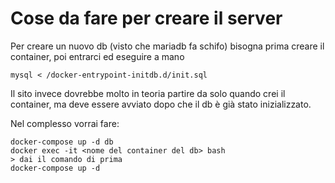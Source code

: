 # Cose da fare per creare il server

Per creare un nuovo db (visto che mariadb fa schifo) bisogna prima creare il container, poi entrarci
ed eseguire a mano
```
mysql < /docker-entrypoint-initdb.d/init.sql
```

Il sito invece dovrebbe molto in teoria partire da solo quando crei il container, ma deve essere
avviato dopo che il db è già stato inizializzato.

Nel complesso vorrai fare:
```
docker-compose up -d db
docker exec -it <nome del container del db> bash
> dai il comando di prima
docker-compose up -d
```
